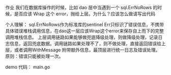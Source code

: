 作业
我们在数据库操作的时候，比如 dao 层中当遇到一个 sql.ErrNoRows 的时候，是否应该 Wrap 这个 error，抛给上层。为什么？应该怎么做请写出代码

个人理解：
sql.ErrNoRows作为标准库的sentinel Err只标识了错误信息，不携带具体错误堆栈调用信息，在dao这一层应该Wrap这个error来保存自上而下的完整调用堆栈信息。
上层调用链路如果能够做兜底降级处理，则做降级处理，记录日志信息，返回兜底数据。调用链路如果处理不了，则不做处理，直接返回错误给上层，或者调用WithMessage
附带额外信息，最顶层进行统一日志及错误处理。 原则：错误只能被处理一次。

demo 代码：
main.go
